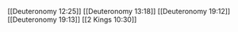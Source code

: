 [[Deuteronomy 12:25]]
[[Deuteronomy 13:18]]
[[Deuteronomy 19:12]]
[[Deuteronomy 19:13]]
[[2 Kings 10:30]]
